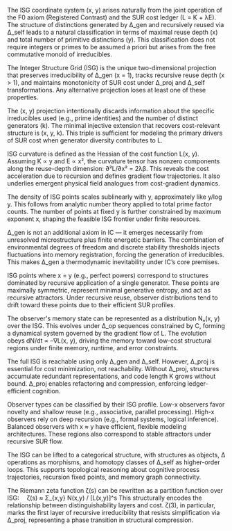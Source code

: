 The ISG coordinate system (x, y) arises naturally from the joint operation of the F0 axiom (Registered Contrast) and the SUR cost ledger (L = K + λE). The structure of distinctions generated by Δ_gen and recursively reused via Δ_self leads to a natural classification in terms of maximal reuse depth (x) and total number of primitive distinctions (y). This classification does not require integers or primes to be assumed a priori but arises from the free commutative monoid of irreducibles.

The Integer Structure Grid (ISG) is the unique two-dimensional projection that preserves irreducibility of Δ_gen (x = 1), tracks recursive reuse depth (x > 1), and maintains monotonicity of SUR cost under Δ_proj and Δ_self transformations. Any alternative projection loses at least one of these properties.

The (x, y) projection intentionally discards information about the specific irreducibles used (e.g., prime identities) and the number of distinct generators (k). The minimal injective extension that recovers cost-relevant structure is (x, y, k). This triple is sufficient for modeling the primary drivers of SUR cost when generator diversity contributes to L.

ISG curvature is defined as the Hessian of the cost function L(x, y). Assuming K ∝ y and E ∝ x², the curvature tensor has nonzero components along the reuse-depth dimension: ∂²L/∂x² = 2λβ. This reveals the cost acceleration due to recursion and defines gradient flow trajectories. It also underlies emergent physical field analogues from cost-gradient dynamics.

The density of ISG points scales sublinearly with y, approximately like y/log y. This follows from analytic number theory applied to total prime factor counts. The number of points at fixed y is further constrained by maximum exponent x, shaping the feasible ISG frontier under finite resources.

Δ_gen is not an additional axiom in IC — it emerges necessarily from unresolved microstructure plus finite energetic barriers. The combination of environmental degrees of freedom and discrete stability thresholds injects fluctuations into memory registration, forcing the generation of irreducibles. This makes Δ_gen a thermodynamic inevitability under IC’s core premises.

ISG points where x = y (e.g., perfect powers) correspond to structures dominated by recursive application of a single generator. These points are maximally symmetric, represent minimal generative entropy, and act as recursive attractors. Under recursive reuse, observer distributions tend to drift toward these points due to their efficient SUR profiles.

The observer's memory state can be represented as a distribution Nₙ(x, y) over the ISG. This evolves under Δ_op sequences constrained by C, forming a dynamical system governed by the gradient flow of L. The evolution obeys dN/dt ∝ –∇L(x, y), driving the memory toward low-cost structural regions under finite memory, runtime, and error constraints.

The full ISG is reachable using only Δ_gen and Δ_self. However, Δ_proj is essential for cost minimization, not reachability. Without Δ_proj, structures accumulate redundant representations, and code length K grows without bound. Δ_proj enables refactoring and compression, enforcing ledger-efficient cognition.

Observer types can be classified by their ISG profile. Low-x observers favor novelty and shallow reuse (e.g., associative, parallel processing). High-x observers rely on deep recursion (e.g., formal systems, logical inference). Balanced observers with x ≈ y have efficient, flexible modeling architectures. These regions also correspond to stable attractors under recursive SUR flow.

The ISG can be lifted to a categorical structure, with structures as objects, Δ operations as morphisms, and homotopy classes of Δ_self as higher-order loops. This supports topological reasoning about cognitive process trajectories, recursion fixed points, and memory graph connectivity.

The Riemann zeta function ζ(s) can be rewritten as a partition function over ISG:
 ζ(s) ≈ Σ_{x,y} N(x,y) / [L(x,y)]^s
This structurally encodes the relationship between distinguishability layers and cost. ζ(3), in particular, marks the first layer of recursive irreducibility that resists simplification via Δ_proj, representing a phase transition in structural compression.
